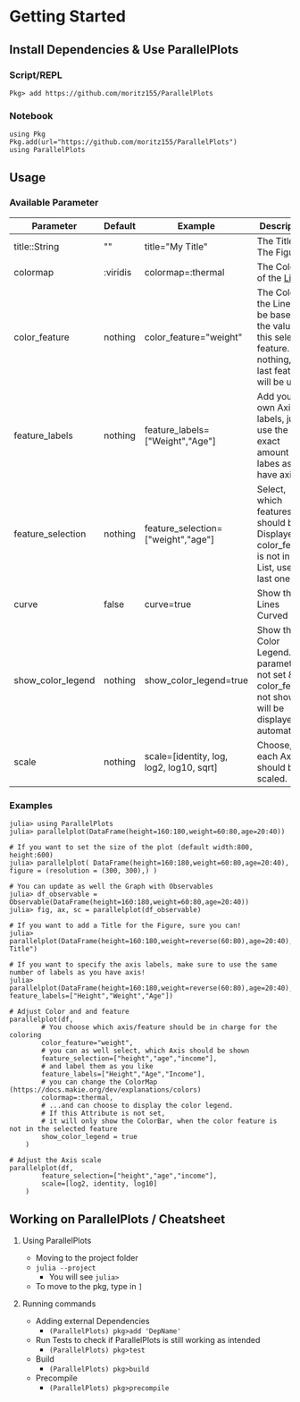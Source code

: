 
# Getting Started

## Install Dependencies & Use ParallelPlots
### Script/REPL
`Pkg> add https://github.com/moritz155/ParallelPlots`
### Notebook
```
using Pkg
Pkg.add(url="https://github.com/moritz155/ParallelPlots")
using ParallelPlots
```
## Usage
### Available Parameter

| Parameter         | Default  | Example                                  | Description                                                                                                            |
|-------------------|----------|------------------------------------------|------------------------------------------------------------------------------------------------------------------------|
| title::String     | ""       | title="My Title"                         | The Title of The Figure,                                                                                               |
| colormap          | :viridis | colormap=:thermal                        | The Colors of the [Lines](https://docs.makie.org/dev/explanations/colors)                                              |
| color_feature     | nothing  | color_feature="weight"                   | The Color of the Lines will be based on the values of this selected feature. If nothing, the last feature will be used |
| feature_labels    | nothing  | feature_labels=["Weight","Age"]          | Add your own Axis labels, just use the exact amount of labes as you have axis                                          |
| feature_selection | nothing  | feature_selection=["weight","age"]       | Select, which features should be Displayed. If color_feature is not in this List, use the last one                     |
| curve             | false    | curve=true                               | Show the Lines Curved                                                                                                  |
| show_color_legend | nothing  | show_color_legend=true                   | Show the Color Legend. If parameter not set & color_feature not shown, it will be displayed automaticly                |
| scale             | nothing  | scale=[identity, log, log2, log10, sqrt] | Choose, how each Axis should be scaled.                                                                                |


### Examples
```
julia> using ParallelPlots
julia> parallelplot(DataFrame(height=160:180,weight=60:80,age=20:40))
```
```
# If you want to set the size of the plot (default width:800, height:600)
julia> parallelplot( DataFrame(height=160:180,weight=60:80,age=20:40), figure = (resolution = (300, 300),) )
```
```
# You can update as well the Graph with Observables
julia> df_observable = Observable(DataFrame(height=160:180,weight=60:80,age=20:40))
julia> fig, ax, sc = parallelplot(df_observable)
```
```
# If you want to add a Title for the Figure, sure you can!
julia> parallelplot(DataFrame(height=160:180,weight=reverse(60:80),age=20:40),title="My Title")
```
```
# If you want to specify the axis labels, make sure to use the same number of labels as you have axis!
julia> parallelplot(DataFrame(height=160:180,weight=reverse(60:80),age=20:40), feature_labels=["Height","Weight","Age"])
```
```
# Adjust Color and and feature
parallelplot(df,
        # You choose which axis/feature should be in charge for the coloring
        color_feature="weight",
        # you can as well select, which Axis should be shown
        feature_selection=["height","age","income"],
        # and label them as you like
        feature_labels=["Height","Age","Income"],
        # you can change the ColorMap (https://docs.makie.org/dev/explanations/colors)
        colormap=:thermal,
        # ...and can choose to display the color legend.
        # If this Attribute is not set,
        # it will only show the ColorBar, when the color feature is not in the selected feature
        show_color_legend = true
    )
```
```
# Adjust the Axis scale
parallelplot(df,
        feature_selection=["height","age","income"],
        scale=[log2, identity, log10]
    )
```

## Working on ParallelPlots / Cheatsheet
1. Using ParallelPlots
    * Moving to the  project folder
    * `julia --project`
        * You will see `julia>`
    * To move to the pkg, type in `]`


2. Running commands
    * Adding external Dependencies
        - `(ParallelPlots) pkg>add 'DepName'`
    * Run Tests to check if ParallelPlots is still working as intended
        - `(ParallelPlots) pkg>test`
    * Build
        - `(ParallelPlots) pkg>build`
    * Precompile
        - `(ParallelPlots) pkg>precompile`




